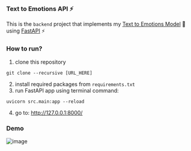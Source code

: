 ### Text to Emotions API ⚡
This is the `backend` project that implements my [Text to Emotions Model](https://github.com/TorryDo/text2emotions_RNN) 🤖 using [FastAPI](https://github.com/tiangolo/fastapi) ⚡

### How to run?

1. clone this repository
```
git clone --recursive [URL_HERE]
```
2. install required packages from `requirements.txt`
3. run FastAPI app using terminal command: 
```
uvicorn src.main:app --reload
```
4. go to: http://127.0.0.1:8000/


### Demo

![image](https://github.com/TorryDo/text2emotions_backend/assets/85553681/04d27cec-5dd7-4f7f-9eba-60bdc4a8f6c8)

